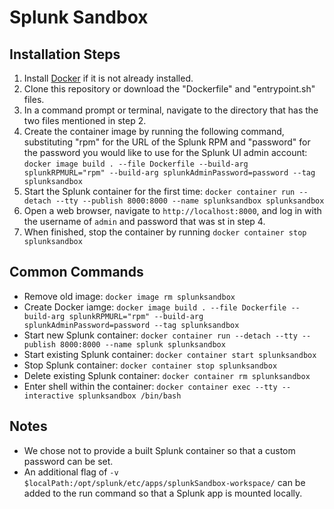 # Splunk Sandbox

## Installation Steps
1. Install [Docker](https://www.docker.com) if it is not already installed.
2. Clone this repository or download the "Dockerfile" and "entrypoint.sh" files.
3. In a command prompt or terminal, navigate to the directory that has the two files mentioned in step 2.
4. Create the container image by running the following command, substituting "rpm" for the URL of the Splunk RPM and "password" for the password you would like to use for the Splunk UI admin account: `docker image build . --file Dockerfile --build-arg splunkRPMURL="rpm" --build-arg splunkAdminPassword=password --tag splunksandbox`
5. Start the Splunk container for the first time: `docker container run --detach --tty --publish 8000:8000 --name splunksandbox splunksandbox`
6. Open a web browser, navigate to `http://localhost:8000`, and log in with the username of `admin` and password that was st in step 4.
7. When finished, stop the container by running `docker container stop splunksandbox`


## Common Commands
- Remove old image: `docker image rm splunksandbox`
- Create Docker iamge: `docker image build . --file Dockerfile --build-arg splunkRPMURL="rpm" --build-arg splunkAdminPassword=password --tag splunksandbox`
- Start new Splunk container: `docker container run --detach --tty --publish 8000:8000 --name splunk splunksandbox`
- Start existing Splunk container: `docker container start splunksandbox`
- Stop Splunk container: `docker container stop splunksandbox`
- Delete existing Splunk container: `docker container rm splunksandbox`
- Enter shell within the container: `docker container exec --tty --interactive splunksandbox /bin/bash`


## Notes
- We chose not to provide a built Splunk container so that a custom password can be set.
- An additional flag of `-v $localPath:/opt/splunk/etc/apps/splunkSandbox-workspace/` can be added to the run command so that a Splunk app is mounted locally.
